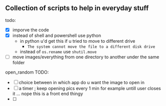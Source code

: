## Collection of scripts to help in everyday stuff 

todo:
- [x] imporve the code
- [x] instead of shell and powershell use python
    - in python u'd get this if u tried to move to different drive
        - `The system cannot move the file to a different disk drive`
    - instead of `os.rename` use `shutil.move` 
- [ ] move images/everything from one directory to another under the same folder 

open_random TODO:
- [ ] choice between in which app do u want the image to open in 
- [ ] a timer ; keep opening pics every 1 min for example untill user closes it ... nope this is a front end thingy
- [ ]    